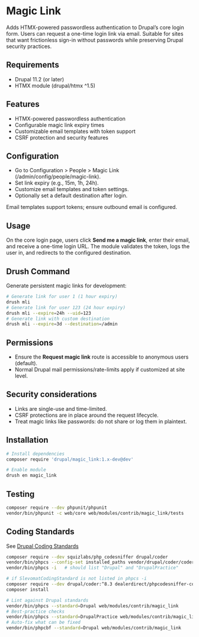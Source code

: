 # Magic Link

Adds HTMX-powered passwordless authentication to Drupal’s core login form. Users can request a one-time login link via email. Suitable for sites that want frictionless sign-in without passwords while preserving Drupal security practices.


## Requirements

- Drupal 11.2 (or later)
- HTMX module (drupal/htmx ^1.5)


## Features

- HTMX-powered passwordless authentication
- Configurable magic link expiry times
- Customizable email templates with token support
- CSRF protection and security features


## Configuration

* Go to Configuration > People > Magic Link (/admin/config/people/magic-link).
* Set link expiry (e.g., 15m, 1h, 24h).
* Customize email templates and token settings.
* Optionally set a default destination after login.

Email templates support tokens; ensure outbound email is configured.


## Usage

On the core login page, users click **Send me a magic link**, enter their email, and receive a one-time login URL. The module validates the token, logs the user in, and redirects to the configured destination.


## Drush Command

Generate persistent magic links for development:

```bash
# Generate link for user 1 (1 hour expiry)
drush mli
# Generate link for user 123 (24 hour expiry)
drush mli --expire=24h --uid=123
# Generate link with custom destination
drush mli --expire=3d --destination=/admin
```


## Permissions

* Ensure the **Request magic link** route is accessible to anonymous users (default).
* Normal Drupal mail permissions/rate-limits apply if customized at site level.


## Security considerations

* Links are single-use and time-limited.
* CSRF protections are in place around the request lifecycle.
* Treat magic links like passwords: do not share or log them in plaintext.


## Installation

```bash
# Install dependencies
composer require 'drupal/magic_link:1.x-dev@dev'

# Enable module
drush en magic_link
```


## Testing

```bash
composer require --dev phpunit/phpunit
vendor/bin/phpunit -c web/core web/modules/contrib/magic_link/tests
```


## Coding Standards

See [Drupal Coding Standards](https://www.drupal.org/docs/develop/standards)

```bash
composer require --dev squizlabs/php_codesniffer drupal/coder
vendor/bin/phpcs --config-set installed_paths vendor/drupal/coder/coder_sniffer
vendor/bin/phpcs -i   # should list "Drupal" and "DrupalPractice"

# if SlevomatCodingStandard is not listed in phpcs -i
composer require --dev drupal/coder:^8.3 dealerdirect/phpcodesniffer-composer-installer:^1
composer install

# Lint against Drupal standards
vendor/bin/phpcs --standard=Drupal web/modules/contrib/magic_link
# Best-practice checks
vendor/bin/phpcs --standard=DrupalPractice web/modules/contrib/magic_link
# Auto-fix what can be fixed
vendor/bin/phpcbf --standard=Drupal web/modules/contrib/magic_link
```
